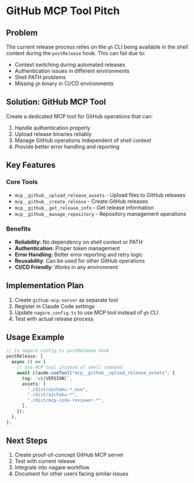 # GitHub MCP Tool Pitch

## Problem

The current release process relies on the `gh` CLI being available in the shell
context during the `postRelease` hook. This can fail due to:

- Context switching during automated releases
- Authentication issues in different environments
- Shell PATH problems
- Missing `gh` binary in CI/CD environments

## Solution: GitHub MCP Tool

Create a dedicated MCP tool for GitHub operations that can:

1. Handle authentication properly
2. Upload release binaries reliably
3. Manage GitHub operations independent of shell context
4. Provide better error handling and reporting

## Key Features

### Core Tools

- `mcp__github__upload_release_assets` - Upload files to GitHub releases
- `mcp__github__create_release` - Create GitHub releases
- `mcp__github__get_release_info` - Get release information
- `mcp__github__manage_repository` - Repository management operations

### Benefits

- **Reliability**: No dependency on shell context or PATH
- **Authentication**: Proper token management
- **Error Handling**: Better error reporting and retry logic
- **Reusability**: Can be used for other GitHub operations
- **CI/CD Friendly**: Works in any environment

## Implementation Plan

1. Create `github-mcp-server` as separate tool
2. Register in Claude Code settings
3. Update `nagare.config.ts` to use MCP tool instead of `gh` CLI
4. Test with actual release process

## Usage Example

```typescript
// In nagare.config.ts postRelease hook
postRelease: [
  async () => {
    // Use MCP tool instead of shell command
    await claude.useTool("mcp__github__upload_release_assets", {
      tag: `v${VERSION}`,
      assets: [
        "./dist/aichaku-*.exe",
        "./dist/aichaku-*",
        "./dist/mcp-code-reviewer-*",
      ],
    });
  },
];
```

## Next Steps

1. Create proof-of-concept GitHub MCP server
2. Test with current release
3. Integrate into nagare workflow
4. Document for other users facing similar issues
